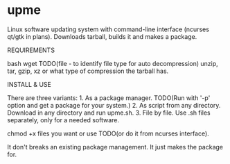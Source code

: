 # upme
Linux software updating system with command-line interface (ncurses qt/gtk in plans). Downloads tarball, builds it and makes a package.

REQUIREMENTS

  bash
  wget
  TODO(file - to identify file type for auto decompression)
  unzip, tar, gzip, xz or what type of compression the tarball has.

INSTALL & USE

  There are three variants:
    1. As a package manager.
       TODO(Run with '-p' option and get a package for your system.)
    2. As script from any directory.
       Download in any directory and run upme.sh.
    3. File by file.
       Use .sh files separately, only for a needed software.

  chmod +x files you want or use TODO(or do it from ncurses interface).

It don't breaks an existing package management. It just makes the package for.
